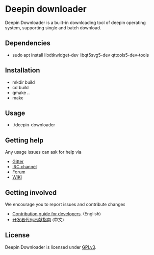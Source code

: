 # Deepin downloader

Deepin Downloader is a built-in downloading tool of deepin operating system, supporting single and batch download.

## Dependencies

* sudo apt install libdtkwidget-dev libqt5svg5-dev qttools5-dev-tools

## Installation

* mkdir build
* cd build
* qmake ..
* make

## Usage

* ./deepin-downloader

## Getting help

Any usage issues can ask for help via

* [Gitter](https://gitter.im/orgs/linuxdeepin/rooms)
* [IRC channel](https://webchat.freenode.net/?channels=deepin)
* [Forum](https://bbs.deepin.org)
* [WiKi](https://wiki.deepin.org/)

## Getting involved

We encourage you to report issues and contribute changes

* [Contribution guide for developers](https://github.com/linuxdeepin/developer-center/wiki/Contribution-Guidelines-for-Developers-en). (English)
* [开发者代码贡献指南](https://github.com/linuxdeepin/developer-center/wiki/Contribution-Guidelines-for-Developers) (中文)

## License

Deepin Downloader is licensed under [GPLv3](LICENSE).
